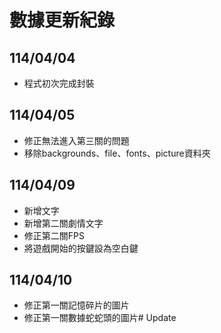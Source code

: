 # 數據更新紀錄

## 114/04/04
- 程式初次完成封裝

## 114/04/05
- 修正無法進入第三關的問題
- 移除backgrounds、file、fonts、picture資料夾

## 114/04/09
- 新增文字
- 新增第二關劇情文字
- 修正第二關FPS
- 將遊戲開始的按鍵設為空白鍵

## 114/04/10
- 修正第一關記憶碎片的圖片
- 修正第一關數據蛇蛇頭的圖片# Update
